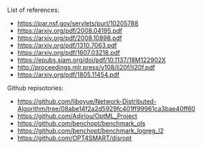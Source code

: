 List of references:
- https://par.nsf.gov/servlets/purl/10205788
- https://arxiv.org/pdf/2008.04195.pdf
- https://arxiv.org/pdf/2008.10898.pdf
- https://arxiv.org/pdf/1310.7063.pdf
- https://arxiv.org/pdf/1607.03218.pdf
- https://epubs.siam.org/doi/pdf/10.1137/18M122902X
- http://proceedings.mlr.press/v108/li20f/li20f.pdf
- https://arxiv.org/pdf/1805.11454.pdf

Github repisotories:
- https://github.com/liboyue/Network-Distributed-Algorithm/tree/08abe14f2a2d5929fc401ff99961ca3bae40ff60
- https://github.com/Adirlou/OptML_Project
- https://github.com/benchopt/benchmark_ols 
- https://github.com/benchopt/benchmark_logreg_l2
- https://github.com/OPT4SMART/disropt
